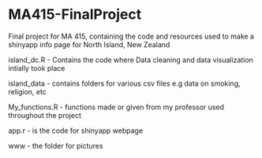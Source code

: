 # MA415-FinalProject
Final project for MA 415, containing the code and resources used to make a shinyapp info page for North Island, New Zealand

island_dc.R - Contains the code where Data cleaning and data visualization
  intially took place

island_data - contains folders for various csv files e.g data on smoking, religion, etc

My_functions.R - functions made or given from my professor used throughout the project

app.r - is the code for shinyapp webpage

www - the folder for pictures